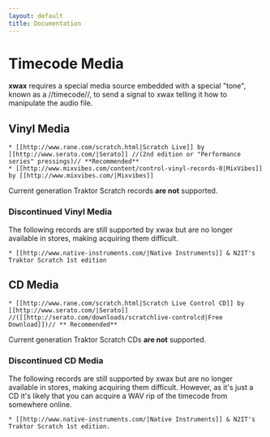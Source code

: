 ```yaml
---
layout: default
title: Documentation
---
```

# Timecode Media

**xwax** requires a special media source embedded with a special "tone", known as a //timecode//, to send a signal to xwax telling it how to manipulate the audio file.





## Vinyl Media

    * [[http://www.rane.com/scratch.html|Scratch Live]] by [[http://www.serato.com/|Serato]] //(2nd edition or "Performance series" pressings)// **Recommended**
    * [[http://www.mixvibes.com/content/control-vinyl-records-0|MixVibes]] by [[http://www.mixvibes.com/|Mixvibes]]

Current generation Traktor Scratch records **are not** supported.

### Discontinued Vinyl Media

The following records are still supported by xwax but are no longer available in stores, making acquiring them difficult.

    * [[http://www.native-instruments.com/|Native Instruments]] & N2IT's Traktor Scratch 1st edition

## CD Media

    * [[http://www.rane.com/scratch.html|Scratch Live Control CD]] by [[http://www.serato.com/|Serato]] //([[http://serato.com/downloads/scratchlive-controlcd|Free Download]])// ** Recommended**

Current generation Traktor Scratch CDs **are not** supported.

### Discontinued CD Media

The following records are still supported by xwax but are no longer available in stores, making acquiring them difficult. However, as it's just a CD it's likely that you can acquire a WAV rip of the timecode from somewhere online.

    * [[http://www.native-instruments.com/|Native Instruments]] & N2IT's Traktor Scratch 1st edition.